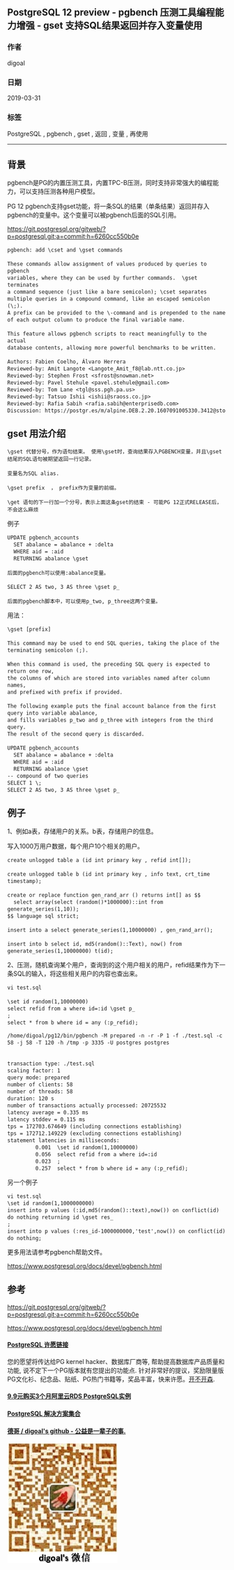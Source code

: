 ## PostgreSQL 12 preview - pgbench 压测工具编程能力增强 - gset 支持SQL结果返回并存入变量使用  
                                                              
### 作者                                                              
digoal                                                              
                                                              
### 日期                                                              
2019-03-31                                                              
                                                              
### 标签                                                              
PostgreSQL , pgbench , gset , 返回 , 变量 , 再使用    
                                                              
----                                                              
                                                              
## 背景             
pgbench是PG的内置压测工具，内置TPC-B压测，同时支持非常强大的编程能力，可以支持压测各种用户模型。  
  
PG 12 pgbench支持gset功能，将一条SQL的结果（单条结果）返回并存入pgbench的变量中。这个变量可以被pgbench后面的SQL引用。  
  
https://git.postgresql.org/gitweb/?p=postgresql.git;a=commit;h=6260cc550b0e  
  
```  
pgbench: add \cset and \gset commands  
  
These commands allow assignment of values produced by queries to pgbench  
variables, where they can be used by further commands.  \gset terminates  
a command sequence (just like a bare semicolon); \cset separates  
multiple queries in a compound command, like an escaped semicolon (\;).  
A prefix can be provided to the \-command and is prepended to the name  
of each output column to produce the final variable name.  
  
This feature allows pgbench scripts to react meaningfully to the actual  
database contents, allowing more powerful benchmarks to be written.  
  
Authors: Fabien Coelho, Álvaro Herrera  
Reviewed-by: Amit Langote <Langote_Amit_f8@lab.ntt.co.jp>  
Reviewed-by: Stephen Frost <sfrost@snowman.net>  
Reviewed-by: Pavel Stehule <pavel.stehule@gmail.com>  
Reviewed-by: Tom Lane <tgl@sss.pgh.pa.us>  
Reviewed-by: Tatsuo Ishii <ishii@sraoss.co.jp>  
Reviewed-by: Rafia Sabih <rafia.sabih@enterprisedb.com>  
Discussion: https://postgr.es/m/alpine.DEB.2.20.1607091005330.3412@sto  
```  
  
## gset 用法介绍  
```  
\gset 代替分号，作为语句结束。 使用\gset时，查询结果存入PGBENCH变量，并且\gset结尾的SQL语句被期望返回一行记录。  
  
变量名为SQL alias.  
  
\gset prefix  ， prefix作为变量的前缀。  
  
\get 语句的下一行加一个分号，表示上面这条gset的结束 - 可能PG 12正式RELEASE后，不会这么麻烦  
```  
  
例子  
  
```  
UPDATE pgbench_accounts  
  SET abalance = abalance + :delta  
  WHERE aid = :aid  
  RETURNING abalance \gset  
  
后面的pgbench可以使用:abalance变量。  
  
SELECT 2 AS two, 3 AS three \gset p_  
  
后面的pgbench脚本中，可以使用p_two, p_three这两个变量。  
```  
  
用法：  
  
```  
\gset [prefix]  
  
This command may be used to end SQL queries, taking the place of the terminating semicolon (;).  
  
When this command is used, the preceding SQL query is expected to return one row,   
the columns of which are stored into variables named after column names,   
and prefixed with prefix if provided.  
  
The following example puts the final account balance from the first query into variable abalance,   
and fills variables p_two and p_three with integers from the third query.   
The result of the second query is discarded.  
  
UPDATE pgbench_accounts  
  SET abalance = abalance + :delta  
  WHERE aid = :aid  
  RETURNING abalance \gset  
-- compound of two queries  
SELECT 1 \;  
SELECT 2 AS two, 3 AS three \gset p_  
```  
  
## 例子  
1、例如a表，存储用户的关系。b表，存储用户的信息。  
  
写入1000万用户数据，每个用户10个相关的用户。  
  
```  
create unlogged table a (id int primary key , refid int[]);  
  
create unlogged table b (id int primary key , info text, crt_time timestamp);  
  
create or replace function gen_rand_arr () returns int[] as $$  
  select array(select (random()*1000000)::int from generate_series(1,10));  
$$ language sql strict;  
  
insert into a select generate_series(1,10000000) , gen_rand_arr();  
  
insert into b select id, md5(random()::Text), now() from generate_series(1,10000000) t(id);  
```  
  
2、压测，随机查询某个用户，查询到的这个用户相关的用户，refid结果作为下一条SQL的输入，将这些相关用户的内容也查出来。  
  
```  
vi test.sql  
  
\set id random(1,10000000)  
select refid from a where id=:id \gset p_  
;  
select * from b where id = any (:p_refid);  
```  
  
```  
/home/digoal/pg12/bin/pgbench -M prepared -n -r -P 1 -f ./test.sql -c 58 -j 58 -T 120 -h /tmp -p 3335 -U postgres postgres  
  
  
transaction type: ./test.sql  
scaling factor: 1  
query mode: prepared  
number of clients: 58  
number of threads: 58  
duration: 120 s  
number of transactions actually processed: 20725532  
latency average = 0.335 ms  
latency stddev = 0.115 ms  
tps = 172703.674649 (including connections establishing)  
tps = 172712.149229 (excluding connections establishing)  
statement latencies in milliseconds:  
         0.001  \set id random(1,10000000)  
         0.056  select refid from a where id=:id   
         0.023  ;  
         0.257  select * from b where id = any (:p_refid);  
```  
  
另一个例子  
  
```  
vi test.sql  
\set id random(1,1000000000)  
insert into p values (:id,md5(random()::text),now()) on conflict(id) do nothing returning id \gset res_  
;  
insert into p values (:res_id-1000000000,'test',now()) on conflict(id) do nothing;  
```  
  
更多用法请参考pgbench帮助文件。  
  
https://www.postgresql.org/docs/devel/pgbench.html  
     
## 参考  
https://git.postgresql.org/gitweb/?p=postgresql.git;a=commit;h=6260cc550b0e  
  
https://www.postgresql.org/docs/devel/pgbench.html  
    
  
  
  
  
  
  
  
  
  
  
  
  
  
  
  
  
  
  
  
  
  
  
  
  
  
  
  
  
  
  
  
  
  
  
  
  
  
  
  
  
  
  
  
  
  
  
  
  
  
  
  
  
  
  
  
  
  
  
  
  
  
  
  
  
  
  
  
  
  
#### [PostgreSQL 许愿链接](https://github.com/digoal/blog/issues/76 "269ac3d1c492e938c0191101c7238216")
您的愿望将传达给PG kernel hacker、数据库厂商等, 帮助提高数据库产品质量和功能, 说不定下一个PG版本就有您提出的功能点. 针对非常好的提议，奖励限量版PG文化衫、纪念品、贴纸、PG热门书籍等，奖品丰富，快来许愿。[开不开森](https://github.com/digoal/blog/issues/76 "269ac3d1c492e938c0191101c7238216").  
  
  
#### [9.9元购买3个月阿里云RDS PostgreSQL实例](https://www.aliyun.com/database/postgresqlactivity "57258f76c37864c6e6d23383d05714ea")
  
  
#### [PostgreSQL 解决方案集合](https://yq.aliyun.com/topic/118 "40cff096e9ed7122c512b35d8561d9c8")
  
  
#### [德哥 / digoal's github - 公益是一辈子的事.](https://github.com/digoal/blog/blob/master/README.md "22709685feb7cab07d30f30387f0a9ae")
  
  
![digoal's wechat](../pic/digoal_weixin.jpg "f7ad92eeba24523fd47a6e1a0e691b59")
  
